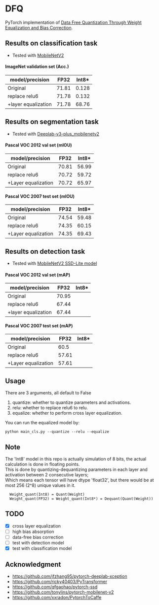 # DFQ
PyTorch implementation of [Data Free Quantization Through Weight Equalization and Bias Correction](https://arxiv.org/abs/1906.04721).

## Results on classification task
- Tested with [MobileNetV2](https://github.com/tonylins/pytorch-mobilenet-v2)
#### ImageNet validation set (Acc.)  
model/precision | FP32 | Int8*|
-----------|------|------|
Original   | 71.81 | 0.128
replace relu6 | 71.78 | 0.132
+layer equalization | 71.78 | 68.76

## Results on segmentation task
- Tested with [Deeplab-v3-plus_mobilenetv2](https://github.com/jfzhang95/pytorch-deeplab-xception)  
#### Pascal VOC 2012 val set (mIOU)  

model/precision | FP32  | Int8*|
----------------|-------|-------|
Original  | 70.81 |  56.99|
replace relu6  | 70.72 |  59.72|
+Layer equalization  | 70.72 | 65.97|  

#### Pascal VOC 2007 test set (mIOU)  
model/precision | FP32  | Int8*  
----------------|-------|-------  
Original | 74.54 |  59.48
replace relu6 | 74.35 |  60.15
+Layer equalization  | 74.35 | 69.43

## Results on detection task  
- Tested with [MobileNetV2 SSD-Lite model](https://github.com/qfgaohao/pytorch-ssd)
#### Pascal VOC 2012 val set (mAP)  
model/precision | FP32 | Int8*|
-----------|------|------|
Original   | 70.95 | 
replace relu6 | 67.44 | 
+layer equalization | 67.44 | 

#### Pascal VOC 2007 test set (mAP)  
model/precision | FP32  | Int8*  
----------------|-------|-------  
Original | 60.5 |  
replace relu6 | 57.61 |  
+Layer equalization  | 57.61 | 

## Usage
There are 3 arguments, all default to False
  1. quantize: whether to quantize parameters and activations.  
  2. relu: whether to replace relu6 to relu.  
  3. equalize: whether to perform cross layer equalization.  

You can run the equalized model by:
```
python main_cls.py --quantize --relu --equalize
```

## Note
The 'Int8' model in this repo is actually simulation of 8 bits, the actual calculation is done in floating points.  
This is done by quantizing-dequantizing parameters in each layer and activation between 2 consecutive layers;  
Which means each tensor will have dtype 'float32', but there would be at most 256 (2^8) unique values in it.  
```
  Weight_quant(Int8) = Quant(Weight)
  Weight_quant(FP32) = Weight_quant(Int8*) = Dequant(Quant(Weight))
```

## TODO
- [x] cross layer equalization
- [ ] high bias absorption
- [ ] data-free bias correction
- [ ] test with detection model
- [x] test with classification model

## Acknowledgment
- https://github.com/jfzhang95/pytorch-deeplab-xception
- https://github.com/ricky40403/PyTransformer
- https://github.com/qfgaohao/pytorch-ssd
- https://github.com/tonylins/pytorch-mobilenet-v2
- https://github.com/xxradon/PytorchToCaffe
